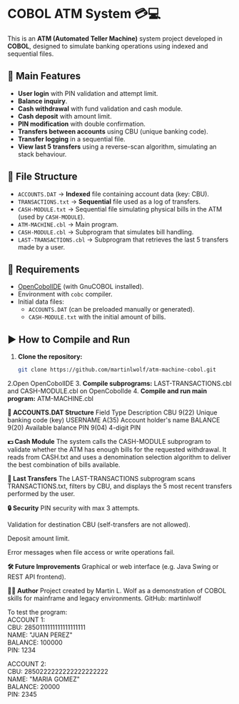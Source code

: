 # COBOL ATM System 💳💻

This is an **ATM (Automated Teller Machine)** system project developed in **COBOL**, designed to simulate banking operations using indexed and sequential files.

## 📌 Main Features

- **User login** with PIN validation and attempt limit.
- **Balance inquiry**.
- **Cash withdrawal** with fund validation and cash module.
- **Cash deposit** with amount limit.
- **PIN modification** with double confirmation.
- **Transfers between accounts** using CBU (unique banking code).
- **Transfer logging** in a sequential file.
- **View last 5 transfers** using a reverse-scan algorithm, simulating an stack behaviour.

## 📂 File Structure

- `ACCOUNTS.DAT` → **Indexed** file containing account data (key: CBU).
- `TRANSACTIONS.txt` → **Sequential** file used as a log of transfers.
- `CASH-MODULE.txt` → Sequential file simulating physical bills in the ATM (used by `CASH-MODULE`).
- `ATM-MACHINE.cbl` → Main program.
- `CASH-MODULE.cbl` → Subprogram that simulates bill handling.
- `LAST-TRANSACTIONS.cbl` → Subprogram that retrieves the last 5 transfers made by a user.

## 🧪 Requirements

- [OpenCobolIDE](https://opencobolide.readthedocs.io/en/latest/) (with GnuCOBOL installed).
- Environment with `cobc` compiler.
- Initial data files:
  - `ACCOUNTS.DAT` (can be preloaded manually or generated).
  - `CASH-MODULE.txt` with the initial amount of bills.

## ▶️ How to Compile and Run

1. **Clone the repository:**
   ```bash
   git clone https://github.com/martinlwolf/atm-machine-cobol.git
2.Open OpenCobolIDE
3. **Compile subprograms:**
   LAST-TRANSACTIONS.cbl and CASH-MODULE.cbl on OpenCobolIde
4. **Compile and run main program:**
   ATM-MACHINE.cbl

**📁 ACCOUNTS.DAT Structure**
Field	Type	Description
CBU	9(22)	Unique banking code (key)
USERNAME	A(35)	Account holder's name
BALANCE	9(20)	Available balance
PIN	9(04)	4-digit PIN

**💵 Cash Module**
The system calls the CASH-MODULE subprogram to validate whether the ATM has enough bills for the requested withdrawal. It reads from CASH.txt and uses a denomination selection algorithm to deliver the best combination of bills available.

**📖 Last Transfers**
The LAST-TRANSACTIONS subprogram scans TRANSACTIONS.txt, filters by CBU, and displays the 5 most recent transfers performed by the user.

**🔒 Security**
PIN security with max 3 attempts.

Validation for destination CBU (self-transfers are not allowed).

Deposit amount limit.

Error messages when file access or write operations fail.

**🛠️ Future Improvements**
Graphical or web interface (e.g. Java Swing or REST API frontend).

**🧑‍💻 Author**
Project created by Martin L. Wolf as a demonstration of COBOL skills for mainframe and legacy environments.
GitHub: martinlwolf

To test the program:  
ACCOUNT 1:  
CBU: 2850111111111111111111  
NAME: "JUAN PEREZ"  
BALANCE: 100000  
PIN: 1234  

ACCOUNT 2:  
CBU: 2850222222222222222222  
NAME: "MARIA GOMEZ"  
BALANCE: 20000  
PIN: 2345  
